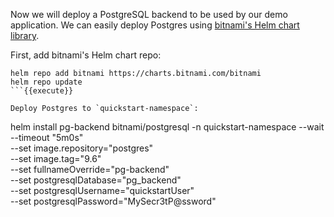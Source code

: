Now we will deploy a PostgreSQL backend to be used by our demo application. We
can easily deploy Postgres using
[bitnami's Helm chart library](https://github.com/bitnami/charts/tree/master/bitnami/postgresql).

First, add bitnami's Helm chart repo:
```
helm repo add bitnami https://charts.bitnami.com/bitnami
helm repo update
```{{execute}}

Deploy Postgres to `quickstart-namespace`:
```
helm install pg-backend bitnami/postgresql -n quickstart-namespace --wait --timeout "5m0s" \
  --set image.repository="postgres" \
  --set image.tag="9.6" \
  --set fullnameOverride="pg-backend" \
  --set postgresqlDatabase="pg_backend" \
  --set postgresqlUsername="quickstartUser" \
  --set postgresqlPassword="MySecr3tP@ssword"
```{{execute}}
